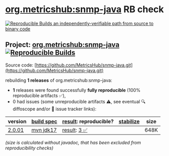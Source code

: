 [org.metricshub:snmp-java](https://central.sonatype.com/artifact/org.metricshub/snmp-java/versions) RB check
=======

[![Reproducible Builds](https://reproducible-builds.org/images/logos/rb.svg) an independently-verifiable path from source to binary code](https://reproducible-builds.org/)

## Project: [org.metricshub:snmp-java](https://central.sonatype.com/artifact/org.metricshub/snmp-java/versions) [![Reproducible Builds](https://img.shields.io/endpoint?url=https://raw.githubusercontent.com/jvm-repo-rebuild/reproducible-central/master/content/org/metricshub/snmp-java/badge.json)](https://github.com/jvm-repo-rebuild/reproducible-central/blob/master/content/org/metricshub/snmp-java/README.md)

Source code: [https://github.com/MetricsHub/snmp-java.git](https://github.com/MetricsHub/snmp-java.git)

rebuilding **1 releases** of org.metricshub:snmp-java:
- **1** releases were found successfully **fully reproducible** (100% reproducible artifacts :white_check_mark:),
- 0 had issues (some unreproducible artifacts :warning:, see eventual :mag: diffoscope and/or :memo: issue tracker links):

| version | [build spec](/BUILDSPEC.md) | [result](https://reproducible-builds.org/docs/jvm/): reproducible? | [stabilize](https://github.com/google/oss-rebuild/blob/main/cmd/stabilize/README.md) | size |
| -- | --------- | ------ | ------ | -- |
| [2.0.01](https://central.sonatype.com/artifact/org.metricshub/snmp-java/2.0.01/pom) | [mvn jdk17](snmp-java-2.0.01.buildspec) | [result](snmp-java-2.0.01.buildinfo): [3 :white_check_mark: ](snmp-java-2.0.01.buildcompare) | | 648K |

<i>(size is calculated without javadoc, that has been excluded from reproducibility checks)</i>
